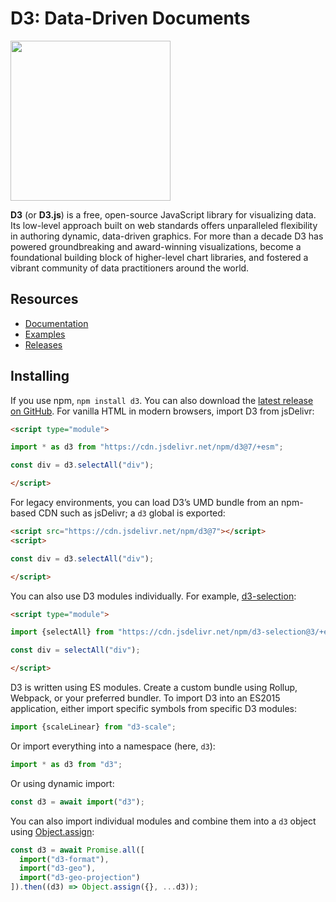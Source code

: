 # D3: Data-Driven Documents

<a href="https://d3js.org"><img src="./docs/public/logo.svg" width="256" height="256"></a>

**D3** (or **D3.js**) is a free, open-source JavaScript library for visualizing data. Its low-level approach built on web standards offers unparalleled flexibility in authoring dynamic, data-driven graphics. For more than a decade D3 has powered groundbreaking and award-winning visualizations, become a foundational building block of higher-level chart libraries, and fostered a vibrant community of data practitioners around the world.

## Resources
 
* [Documentation](https://d3js.org)
* [Examples](https://observablehq.com/@d3/gallery)
* [Releases](https://github.com/d3/d3/releases)

## Installing

If you use npm, `npm install d3`. You can also download the [latest release on GitHub](https://github.com/d3/d3/releases/latest). For vanilla HTML in modern browsers, import D3 from jsDelivr:

```html
<script type="module">

import * as d3 from "https://cdn.jsdelivr.net/npm/d3@7/+esm";

const div = d3.selectAll("div");

</script>
```

For legacy environments, you can load D3’s UMD bundle from an npm-based CDN such as jsDelivr; a `d3` global is exported:

```html
<script src="https://cdn.jsdelivr.net/npm/d3@7"></script>
<script>

const div = d3.selectAll("div");

</script>
```

You can also use D3 modules individually. For example, [d3-selection](https://github.com/d3/d3-selection):

```html
<script type="module">

import {selectAll} from "https://cdn.jsdelivr.net/npm/d3-selection@3/+esm";

const div = selectAll("div");

</script>
```

D3 is written using ES modules. Create a custom bundle using Rollup, Webpack, or your preferred bundler. To import D3 into an ES2015 application, either import specific symbols from specific D3 modules:

```js
import {scaleLinear} from "d3-scale";
```

Or import everything into a namespace (here, `d3`):

```js
import * as d3 from "d3";
```

Or using dynamic import:

```js
const d3 = await import("d3");
```

You can also import individual modules and combine them into a `d3` object using [Object.assign](https://developer.mozilla.org/en-US/docs/Web/JavaScript/Reference/Global_Objects/Object/assign):

```js
const d3 = await Promise.all([
  import("d3-format"),
  import("d3-geo"),
  import("d3-geo-projection")
]).then((d3) => Object.assign({}, ...d3));
```
